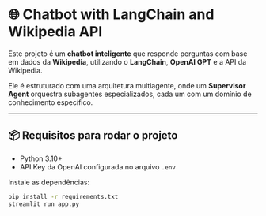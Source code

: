 
# 🌐 Chatbot with LangChain and Wikipedia API

Este projeto é um **chatbot inteligente** que responde perguntas com base em dados da **Wikipedia**, utilizando o **LangChain**, **OpenAI GPT** e a API da Wikipedia.

Ele é estruturado com uma arquitetura multiagente, onde um **Supervisor Agent** orquestra subagentes especializados, cada um com um domínio de conhecimento específico.

---
## 📦 Requisitos para rodar o projeto

- Python 3.10+
- API Key da OpenAI configurada no arquivo `.env`

Instale as dependências:

```bash
pip install -r requirements.txt
streamlit run app.py
